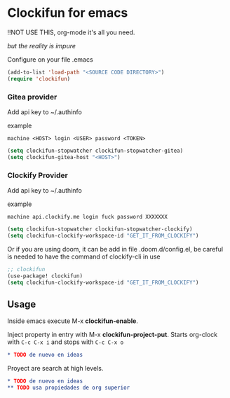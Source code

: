 # Clockifun for emacs

!!NOT USE THIS, org-mode it's all you need.

*but the reality is impure*


Configure on your file .emacs
``` lisp
(add-to-list 'load-path "<SOURCE CODE DIRECTORY>")
(require 'clockifun)
```

### Gitea provider

Add api key to ~/.authinfo

example
~~~
machine <HOST> login <USER> password <TOKEN>
~~~

```lisp
(setq clockifun-stopwatcher clockifun-stopwatcher-gitea)
(setq clockifun-gitea-host "<HOST>")
```

### Clockify Provider

Add api key to ~/.authinfo

example
~~~
machine api.clockify.me login fuck password XXXXXXX
~~~


``` lisp
(setq clockifun-stopwatcher clockifun-stopwatcher-clockify)
(setq clockifun-clockify-workspace-id "GET_IT_FROM_CLOCKIFY")
```

Or if you are using doom, it can be add in file .doom.d/config.el, be careful is needed to have the command of clockify-cli in use
``` lisp
;; clockifun
(use-package! clockifun)
(setq clockifun-clockify-workspace-id "GET_IT_FROM_CLOCKIFY")
```

## Usage
Inside emacs execute M-x **clockifun-enable**.

Inject property in entry with M-x **clockifun-project-put**.
Starts org-clock with `C-c C-x i` and stops with `C-c C-x o`

```org
* TODO de nuevo en ideas
```

Proyect are search at high levels.

```org
* TODO de nuevo en ideas
** TODO usa propiedades de org superior
```
